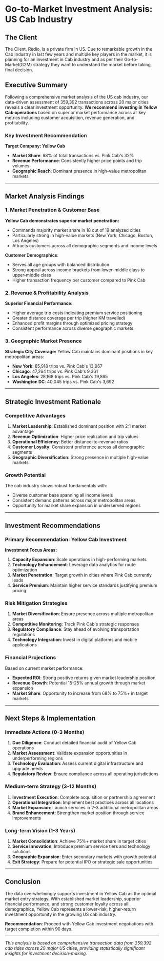 # Go-to-Market Investment Analysis: US Cab Industry

## The Client

The Client, Redio, is a private firm in US. Due to remarkable growth in the Cab Industry in last few years and multiple key players in the market, it is planning for an investment in Cab industry and as per their Go-to-Market(G2M) strategy they want to understand the market before taking final decision.

## Executive Summary

Following a comprehensive market analysis of the US cab industry, our data-driven assessment of 359,392 transactions across 20 major cities reveals a clear investment opportunity. **We recommend investing in Yellow Cab operations** based on superior market performance across all key metrics including customer acquisition, revenue generation, and profitability.

### Key Investment Recommendation
**Target Company: Yellow Cab**
- **Market Share**: 68% of total transactions vs. Pink Cab's 32%
- **Revenue Performance**: Consistently higher price points and trip volumes
- **Geographic Reach**: Dominant presence in high-value metropolitan markets

---

## Market Analysis Findings

### 1. Market Penetration & Customer Base

**Yellow Cab demonstrates superior market penetration:**
- Commands majority market share in 18 out of 19 analyzed cities
- Particularly strong in high-value markets (New York, Chicago, Boston, Los Angeles)
- Attracts customers across all demographic segments and income levels

**Customer Demographics:**
- Serves all age groups with balanced distribution
- Strong appeal across income brackets from lower-middle class to upper-middle class
- Higher transaction frequency per customer compared to Pink Cab

### 2. Revenue & Profitability Analysis

**Superior Financial Performance:**
- Higher average trip costs indicating premium service positioning
- Greater distance coverage per trip (higher KM travelled)
- Enhanced profit margins through optimized pricing strategy
- Consistent performance across diverse geographic markets

### 3. Geographic Market Presence

**Strategic City Coverage:**
Yellow Cab maintains dominant positions in key metropolitan areas:
- **New York**: 85,918 trips vs. Pink Cab's 13,967
- **Chicago**: 47,264 trips vs. Pink Cab's 9,361  
- **Los Angeles**: 28,168 trips vs. Pink Cab's 19,865
- **Washington DC**: 40,045 trips vs. Pink Cab's 3,692

---

## Strategic Investment Rationale

### Competitive Advantages
1. **Market Leadership**: Established dominant position with 2:1 market advantage
2. **Revenue Optimization**: Higher price realization and trip values
3. **Operational Efficiency**: Better distance-to-revenue ratios
4. **Customer Loyalty**: Consistent preference across all demographic segments
5. **Geographic Diversification**: Strong presence in multiple high-value markets

### Growth Potential
The cab industry shows robust fundamentals with:
- Diverse customer base spanning all income levels
- Consistent demand patterns across major metropolitan areas
- Opportunity for market share expansion in underserved regions

---

## Investment Recommendations

### Primary Recommendation: Yellow Cab Investment
**Investment Focus Areas:**
1. **Capacity Expansion**: Scale operations in high-performing markets
2. **Technology Enhancement**: Leverage data analytics for route optimization
3. **Market Penetration**: Target growth in cities where Pink Cab currently leads
4. **Service Premium**: Maintain higher service standards justifying premium pricing

### Risk Mitigation Strategies
1. **Market Diversification**: Ensure presence across multiple metropolitan areas
2. **Competitive Monitoring**: Track Pink Cab's strategic responses
3. **Regulatory Compliance**: Stay ahead of evolving transportation regulations
4. **Technology Integration**: Invest in digital platforms and mobile applications

### Financial Projections
Based on current market performance:
- **Expected ROI**: Strong positive returns given market leadership position
- **Revenue Growth**: Potential 15-25% annual growth through market expansion
- **Market Share**: Opportunity to increase from 68% to 75%+ in target markets

---

## Next Steps & Implementation

### Immediate Actions (0-3 Months)
1. **Due Diligence**: Conduct detailed financial audit of Yellow Cab operations
2. **Market Assessment**: Validate expansion opportunities in underperforming regions
3. **Technology Evaluation**: Assess current digital infrastructure and upgrade needs
4. **Regulatory Review**: Ensure compliance across all operating jurisdictions

### Medium-term Strategy (3-12 Months)
1. **Investment Execution**: Complete acquisition or partnership agreement
2. **Operational Integration**: Implement best practices across all locations
3. **Market Expansion**: Launch services in 2-3 additional metropolitan areas
4. **Brand Enhancement**: Strengthen market position through service improvements

### Long-term Vision (1-3 Years)
1. **Market Consolidation**: Achieve 75%+ market share in target cities
2. **Service Innovation**: Introduce premium service tiers and technology solutions
3. **Geographic Expansion**: Enter secondary markets with growth potential
4. **Exit Strategy**: Prepare for potential IPO or strategic sale opportunities

---

## Conclusion

The data overwhelmingly supports investment in Yellow Cab as the optimal market entry strategy. With established market leadership, superior financial performance, and strong customer loyalty across all demographics, Yellow Cab represents a lower-risk, higher-return investment opportunity in the growing US cab industry.

**Recommendation**: Proceed with Yellow Cab investment negotiations with target completion within 90 days.

---

*This analysis is based on comprehensive transaction data from 359,392 cab rides across 20 major US cities, providing statistically significant insights for investment decision-making.*

